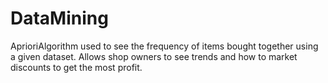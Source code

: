 # DataMining
AprioriAlgorithm used to see the frequency of items bought together using a given dataset. Allows shop owners to see trends and how to market discounts to get the most profit. 
